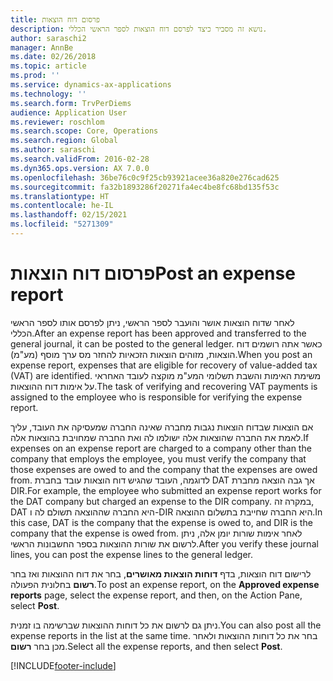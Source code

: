 ```yaml
---
title: פרסום דוח הוצאות
description: נושא זה מסביר כיצד לפרסם דוח הוצאות לספר הראשי הכללי.
author: saraschi2
manager: AnnBe
ms.date: 02/26/2018
ms.topic: article
ms.prod: ''
ms.service: dynamics-ax-applications
ms.technology: ''
ms.search.form: TrvPerDiems
audience: Application User
ms.reviewer: roschlom
ms.search.scope: Core, Operations
ms.search.region: Global
ms.author: saraschi
ms.search.validFrom: 2016-02-28
ms.dyn365.ops.version: AX 7.0.0
ms.openlocfilehash: 36be76c0c9f25cb93921acee36a820e276cad625
ms.sourcegitcommit: fa32b1893286f20271fa4ec4be8fc68bd135f53c
ms.translationtype: HT
ms.contentlocale: he-IL
ms.lasthandoff: 02/15/2021
ms.locfileid: "5271309"
---
```

# <a name="post-an-expense-report"></a><span data-ttu-id="09efa-103">פרסום דוח הוצאות</span><span class="sxs-lookup"><span data-stu-id="09efa-103">Post an expense report</span></span>

<span data-ttu-id="09efa-104">לאחר שדוח הוצאות אושר והועבר לספר הראשי, ניתן לפרסם אותו לספר הראשי הכללי.</span><span class="sxs-lookup"><span data-stu-id="09efa-104">After an expense report has been approved and transferred to the general journal, it can be posted to the general ledger.</span></span> <span data-ttu-id="09efa-105">כאשר אתה רושמים דוח הוצאות, מזוהים הוצאות הזכאיות להחזר מס ערך מוסף (מע"מ).</span><span class="sxs-lookup"><span data-stu-id="09efa-105">When you post an expense report, expenses that are eligible for recovery of value-added tax (VAT) are identified.</span></span> <span data-ttu-id="09efa-106">משימת האימות והשבת תשלומי המע"מ מוקצה לעובד האחראי על אימות דוח ההוצאות.</span><span class="sxs-lookup"><span data-stu-id="09efa-106">The task of verifying and recovering VAT payments is assigned to the employee who is responsible for verifying the expense report.</span></span>

<span data-ttu-id="09efa-107">אם הוצאות שבדוח הוצאות נגבות מחברה שאינה החברה שמעסיקה את העובד, עליך לאמת את החברה שהוצאות אלה ישולמו לה ואת החברה שמחויבת בהוצאות אלה.</span><span class="sxs-lookup"><span data-stu-id="09efa-107">If expenses on an expense report are charged to a company other than the company that employs the employee, you must verify the company that those expenses are owed to and the company that the expenses are owed from.</span></span> <span data-ttu-id="09efa-108">לדוגמה, העובד שהגיש דוח הוצאות עובד בחברת DAT אך גבה הוצאה מחברת DIR.</span><span class="sxs-lookup"><span data-stu-id="09efa-108">For example, the employee who submitted an expense report works for the DAT company but charged an expense to the DIR company.</span></span> <span data-ttu-id="09efa-109">במקרה זה, DAT היא החברה שההוצאה תשולם לה ו-DIR היא החברה שחייבת בתשלום ההוצאה.</span><span class="sxs-lookup"><span data-stu-id="09efa-109">In this case, DAT is the company that the expense is owed to, and DIR is the company that the expense is owed from.</span></span> <span data-ttu-id="09efa-110">לאחר אימות שורות יומן אלה, ניתן לרשום את שורות ההוצאות בספר החשבונות הראשי.</span><span class="sxs-lookup"><span data-stu-id="09efa-110">After you verify these journal lines, you can post the expense lines to the general ledger.</span></span>

<span data-ttu-id="09efa-111">לרישום דוח הוצאות, בדף **דוחות הוצאות מאושרים**, בחר את דוח ההוצאות ואז בחר **רשום** בחלונית הפעולה.</span><span class="sxs-lookup"><span data-stu-id="09efa-111">To post an expense report, on the **Approved expense reports** page, select the expense report, and then, on the Action Pane, select **Post**.</span></span>

<span data-ttu-id="09efa-112">ניתן גם לרשום את כל דוחות ההוצאות שברשימה בו זמנית.</span><span class="sxs-lookup"><span data-stu-id="09efa-112">You can also post all the expense reports in the list at the same time.</span></span> <span data-ttu-id="09efa-113">בחר את כל דוחות ההוצאות ולאחר מכן בחר **רשום**.</span><span class="sxs-lookup"><span data-stu-id="09efa-113">Select all the expense reports, and then select **Post**.</span></span>


[!INCLUDE[footer-include](../includes/footer-banner.md)]
